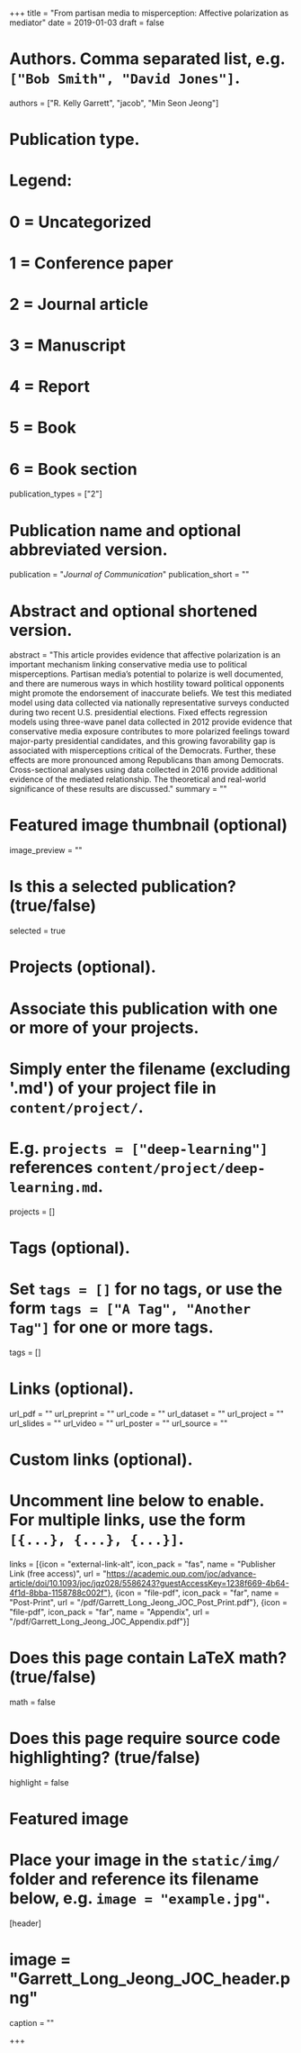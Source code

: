 +++
title = "From partisan media to misperception: Affective polarization as mediator"
date = 2019-01-03
draft = false

# Authors. Comma separated list, e.g. `["Bob Smith", "David Jones"]`.
authors = ["R. Kelly Garrett", "jacob", "Min Seon Jeong"]

# Publication type.
# Legend:
# 0 = Uncategorized
# 1 = Conference paper
# 2 = Journal article
# 3 = Manuscript
# 4 = Report
# 5 = Book
# 6 = Book section
publication_types = ["2"]

# Publication name and optional abbreviated version.
publication = "*Journal of Communication*"
publication_short = ""

# Abstract and optional shortened version.
abstract = "This article provides evidence that affective polarization is an important mechanism linking conservative media use to political misperceptions. Partisan media’s potential to polarize is well documented, and there are numerous ways in which hostility toward political opponents might promote the endorsement of inaccurate beliefs. We test this mediated model using data collected via nationally representative surveys conducted during two recent U.S. presidential elections. Fixed effects regression models using three-wave panel data collected in 2012 provide evidence that conservative media exposure contributes to more polarized feelings toward major-party presidential candidates, and this growing favorability gap is associated with misperceptions critical of the Democrats. Further, these effects are more pronounced among Republicans than among Democrats. Cross-sectional analyses using data collected in 2016 provide additional evidence of the mediated relationship. The theoretical and real-world significance of these results are discussed."
summary = ""

# Featured image thumbnail (optional)
image_preview = ""

# Is this a selected publication? (true/false)
selected = true

# Projects (optional).
#   Associate this publication with one or more of your projects.
#   Simply enter the filename (excluding '.md') of your project file in `content/project/`.
#   E.g. `projects = ["deep-learning"]` references `content/project/deep-learning.md`.
projects = []

# Tags (optional).
#   Set `tags = []` for no tags, or use the form `tags = ["A Tag", "Another Tag"]` for one or more tags.
tags = []

# Links (optional).
url_pdf = ""
url_preprint = ""
url_code = ""
url_dataset = ""
url_project = ""
url_slides = ""
url_video = ""
url_poster = ""
url_source = ""

# Custom links (optional).
#   Uncomment line below to enable. For multiple links, use the form `[{...}, {...}, {...}]`.
links = [{icon = "external-link-alt", icon_pack = "fas", name = "Publisher Link (free access)", url = "https://academic.oup.com/joc/advance-article/doi/10.1093/joc/jqz028/5586243?guestAccessKey=1238f669-4b64-4f1d-8bba-1158788c002f"}, {icon = "file-pdf", icon_pack = "far", name = "Post-Print", url = "/pdf/Garrett_Long_Jeong_JOC_Post_Print.pdf"}, {icon = "file-pdf", icon_pack = "far", name = "Appendix", url = "/pdf/Garrett_Long_Jeong_JOC_Appendix.pdf"}]

# Does this page contain LaTeX math? (true/false)
math = false

# Does this page require source code highlighting? (true/false)
highlight = false

# Featured image
# Place your image in the `static/img/` folder and reference its filename below, e.g. `image = "example.jpg"`.
[header]
# image = "Garrett_Long_Jeong_JOC_header.png"
caption = ""

+++